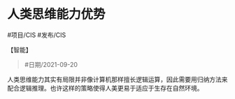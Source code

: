 # 人类思维能力优势


 #项目/CIS #发布/CIS 

<category>【智能】</category>

>  #日期/2021-09-20 

人类思维能力其实有局限并非像计算机那样擅长逻辑运算，因此需要用归纳方法来配合逻辑推理。也许这样的策略使得人美更易于适应于生存在自然环境。